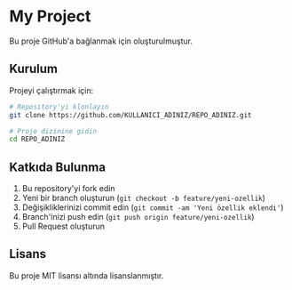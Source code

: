 # My Project

Bu proje GitHub'a bağlanmak için oluşturulmuştur.

## Kurulum

Projeyi çalıştırmak için:

```bash
# Repository'yi klonlayın
git clone https://github.com/KULLANICI_ADINIZ/REPO_ADINIZ.git

# Proje dizinine gidin
cd REPO_ADINIZ
```

## Katkıda Bulunma

1. Bu repository'yi fork edin
2. Yeni bir branch oluşturun (`git checkout -b feature/yeni-ozellik`)
3. Değişikliklerinizi commit edin (`git commit -am 'Yeni özellik eklendi'`)
4. Branch'inizi push edin (`git push origin feature/yeni-ozellik`)
5. Pull Request oluşturun

## Lisans

Bu proje MIT lisansı altında lisanslanmıştır. 